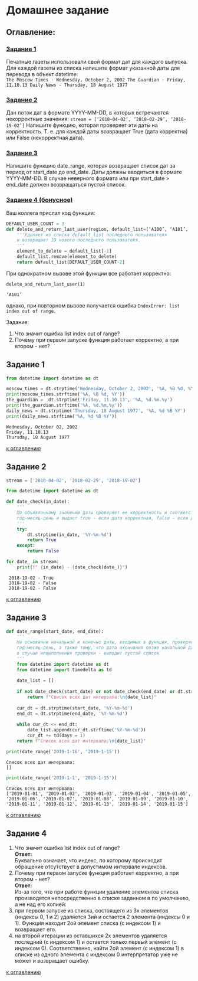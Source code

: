 # Домашнее задание

<a id='contents'></a>
## Оглавление:
### [Задание 1](#task1)
Печатные газеты использовали свой формат дат для каждого выпуска.
Для каждой газеты из списка напишите формат указанной даты для перевода в объект datetime:  
``The Moscow Times - Wednesday, October 2, 2002
The Guardian - Friday, 11.10.13
Daily News - Thursday, 18 August 1977``
### [Задание 2](#task2)
Дан поток дат в формате YYYY-MM-DD, в которых встречаются некорректные значения:
`stream = [‘2018-04-02’, ‘2018-02-29’, ‘2018-19-02’]`
Напишите функцию, которая проверяет эти даты на корректность. Т. е. для каждой даты возвращает True (дата корректна) или False (некорректная дата).
### [Задание 3](#task3)
Напишите функцию date_range, которая возвращает список дат за период от start_date до end_date. Даты должны вводиться в формате YYYY-MM-DD. В случае неверного формата или при start_date > end_date должен возвращаться пустой список.
### [Задание 4 (бонусное)](#task4)
Ваш коллега прислал код функции:
```python
DEFAULT_USER_COUNT = 3
def delete_and_return_last_user(region, default_list=[‘A100’, ‘A101’, ‘A102’]):
    '''Удаляет из списка default_list последнего пользователя
    и возвращает ID нового последнего пользователя.
    '''
    element_to_delete = default_list[-1]
    default_list.remove(element_to_delete)
    return default_list[DEFAULT_USER_COUNT-2]
```
При однократном вызове этой функции все работает корректно:
```
delete_and_return_last_user(1)
```
``‘A101’``  

однако, при повторном вызове получается ошибка `IndexError: list index out of range.`

Задание:

1. Что значит ошибка list index out of range?
1. Почему при первом запуске функция работает корректно, а при втором - нет?

<a id='task1'></a>
## Задание 1


```python
from datetime import datetime as dt
```


```python
moscow_times = dt.strptime('Wednesday, October 2, 2002', '%A, %B %d, %Y')
print(moscow_times.strftime('%A, %B %d, %Y'))
the_guardian =  dt.strptime('Friday, 11.10.13', '%A, %d.%m.%y')
print(the_guardian.strftime('%A, %d.%m.%y'))
daily_news = dt.strptime('Thursday, 18 August 1977', '%A, %d %B %Y')
print(daily_news.strftime('%A, %d %B %Y'))
```

    Wednesday, October 02, 2002
    Friday, 11.10.13
    Thursday, 18 August 1977
    

[к оглавлению](#contents)

<a id='task2'></a>
## Задание 2


```python
stream = ['2018-04-02', '2018-02-29', '2018-19-02']
```


```python
from datetime import datetime as dt
```


```python
def date_check(in_date):
    '''
    По объявленному значению даты проверяет ее корректность и соответствие формату
    год-месяц-день и выдает true - если дата корректная, false - если дата не существует
    '''
    try:
        dt.strptime(in_date, '%Y-%m-%d')
        return True
    except:
        return False
```


```python
for date_ in stream:
    print(f" {in_date} - {date_check(date_)}")
```

     2018-19-02 - True
     2018-19-02 - False
     2018-19-02 - False
    

[к оглавлению](#contents)

<a id='task3'></a>
## Задание 3


```python
def date_range(start_date, end_date):
    '''
    На основании начальной и конечно даты, вводимых в функции, проверяется соответствие дат формату
    год-месяц-день, а также тому, что дата окончания позже начальной даты и выводит список дат в указанном интервале,
    в случае невыполнения проверки - выводит пустой список
    '''
    from datetime import datetime as dt
    from datetime import timedelta as td
    
    date_list = []
    
    if not date_check(start_date) or not date_check(end_date) or dt.strptime(end_date, '%Y-%m-%d') < dt.strptime(start_date, '%Y-%m-%d'):
        return f"Список всех дат интервала:\n{date_list}"
    
    cur_dt = dt.strptime(start_date, '%Y-%m-%d')
    end_dt = dt.strptime(end_date, '%Y-%m-%d')
    
    while cur_dt <= end_dt:
        date_list.append(cur_dt.strftime('%Y-%m-%d'))
        cur_dt += td(days = 1)
    return f"Список всех дат интервала:\n{date_list}"
```


```python
print(date_range('2019-1-16', '2019-1-15'))
```

    Список всех дат интервала:
    []
    


```python
print(date_range('2019-1-1', '2019-1-15'))
```

    Список всех дат интервала:
    ['2019-01-01', '2019-01-02', '2019-01-03', '2019-01-04', '2019-01-05', '2019-01-06', '2019-01-07', '2019-01-08', '2019-01-09', '2019-01-10', '2019-01-11', '2019-01-12', '2019-01-13', '2019-01-14', '2019-01-15']
    

[к оглавлению](#contents)

<a id='task4'></a>
## Задание 4

1. Что значит ошибка list index out of range?  
__Ответ:__  
Буквально означает, что индекс, по которому происходит обращение отсутствует в допустимом интервале индексов.
2. Почему при первом запуске функция работает корректно, а при втором - нет?  
__Ответ:__  
Из-за того, что при работе функции удаление элементов списка производятся непосредственно в списке заданном в по умолчанию, а не над его копией:
 1. при первом запуске из списка, состоящего из 3х элементов (индексы 0, 1 и 2) удаляется 3ий и остается 2 элемента (индексы 0 и 1). Функция находит 2ой элемент списка (с индексом 1) и возвращает его.
 1. на второй итерации из оставшихся 2х элементов удаляется последний (с индексом 1) и остается только первый элемент (с индексом 0). Соответственно, найти 2ой элемент (с индексом 1) в списке из одного элемента с индексом 0 интерпретатор уже не может и возвращает ошибку.

[к оглавлению](#contents)
